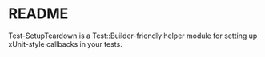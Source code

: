 # README

Test-SetupTeardown is a Test::Builder-friendly helper module for
setting up xUnit-style callbacks in your tests.
